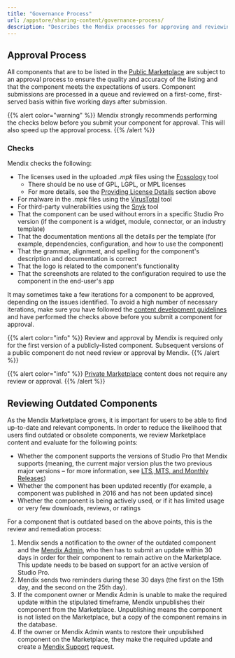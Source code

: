 ```yaml
---
title: "Governance Process"
url: /appstore/sharing-content/governance-process/
description: "Describes the Mendix processes for approving and reviewing Marketplace content."
---
```


## Approval Process

All components that are to be listed in the [Public Marketplace](/appstore/sharing-content/#public) are subject to an approval process to ensure the quality and accuracy of the listing and that the component meets the expectations of users. Component submissions are processed in a queue and reviewed on a first-come, first-served basis within five working days after submission.

{{% alert color="warning" %}}
Mendix strongly recommends performing the checks below before you submit your component for approval. This will also speed up the approval process.
{{% /alert %}}

### Checks

Mendix checks the following:

* The licenses used in the uploaded *.mpk* files using the [Fossology](https://fossology.osuosl.org/repo/) tool
    * There should be no use of GPL, LGPL, or MPL licenses
    * For more details, see the [Providing License Details](/appstore/sharing-content/#license) section above
* For malware in the *.mpk* files using the [VirusTotal](https://www.virustotal.com/gui/home/upload) tool
* For third-party vulnerabilities using the [Snyk](https://snyk.io/) tool
* That the component can be used without errors in a specific Studio Pro version (if the component is a widget, module, connector, or an industry template)
* That the documentation mentions all the details per the template (for example, dependencies, configuration, and how to use the component)
* That the grammar, alignment, and spelling for the component's description and documentation is correct
* That the logo is related to the component's functionality
* That the screenshots are related to the configuration required to use the component in the end-user's app

It may sometimes take a few iterations for a component to be approved, depending on the issues identified. To avoid a high number of necessary iterations, make sure you have followed the [content development guidelines](/appstore/sharing-content/#guidelines) and have performed the checks above before you submit a component for approval.

{{% alert color="info" %}}
Review and approval by Mendix is required only for the first version of a publicly-listed component. Subsequent versions of a public component do not need review or approval by Mendix.
{{% /alert %}}

{{% alert color="info" %}}
[Private Marketplace](/appstore/sharing-content/#private) content does not require any review or approval.
{{% /alert %}}

## Reviewing Outdated Components

As the Mendix Marketplace grows, it is important for users to be able to find up-to-date and relevant components. In order to reduce the likelihood that users find outdated or obsolete components, we review Marketplace content and evaluate for the following points:

* Whether the component supports the versions of Studio Pro that Mendix supports (meaning, the current major version plus the two previous major versions – for more information, see [LTS, MTS, and Monthly Releases](/releasenotes/studio-pro/lts-mts/))
* Whether the component has been updated recently (for example, a component was published in 2016 and has not been updated since)
* Whether the component is being actively used, or if it has limited usage or very few downloads, reviews, or ratings

For a component that is outdated based on the above points, this is the review and remediation process: 

1. Mendix sends a notification to the owner of the outdated component and the [Mendix Admin](/control-center/company-settings/), who then has to submit an update within 30 days in order for their component to remain active on the Marketplace. This update needs to be based on support for an active version of Studio Pro.
2. Mendix sends two reminders during these 30 days (the first on the 15th day, and the second on the 25th day).
3. If the component owner or Mendix Admin is unable to make the required update within the stipulated timeframe, Mendix unpublishes their component from the Marketplace. Unpublishing means the component is not listed on the Marketplace, but a copy of the component remains in the database.
4. If the owner or Mendix Admin wants to restore their unpublished component on the Marketplace, they make the required update and create a [Mendix Support](/support/submit-support-request/) request.
